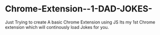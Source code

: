 # Chrome-Extension--1-DAD-JOKES-


Just Trying to create A basic Chrome Extension using JS 
Its my 1st Chrome extension which will continously load Jokes for you.

